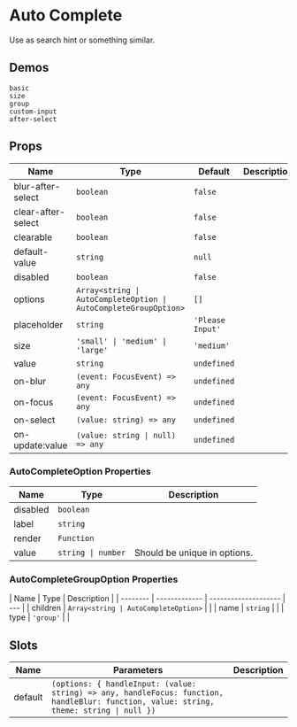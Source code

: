 # Auto Complete

Use as search hint or something similar.

## Demos

```demo
basic
size
group
custom-input
after-select
```

## Props

| Name | Type | Default | Description |
| --- | --- | --- | --- |
| blur-after-select | `boolean` | `false` |  |
| clear-after-select | `boolean` | `false` |  |
| clearable | `boolean` | `false` |  |
| default-value | `string` | `null` |  |
| disabled | `boolean` | `false` |  |
| options | `Array<string \| AutoCompleteOption \| AutoCompleteGroupOption>` | `[]` |  |
| placeholder | `string` | `'Please Input'` |  |
| size | `'small' \| 'medium' \| 'large'` | `'medium'` |  |
| value | `string` | `undefined` |  |
| on-blur | `(event: FocusEvent) => any` | `undefined` |  |
| on-focus | `(event: FocusEvent) => any` | `undefined` |  |
| on-select | `(value: string) => any` | `undefined` |  |
| on-update:value | `(value: string \| null) => any` | `undefined` |  |

### AutoCompleteOption Properties

| Name     | Type               | Description                  |
| -------- | ------------------ | ---------------------------- |
| disabled | `boolean`          |                              |
| label    | `string`           |                              |
| render   | `Function`         |                              |
| value    | `string \| number` | Should be unique in options. |

### AutoCompleteGroupOption Properties

| Name     | Type          | Description          |
| -------- | ------------- | -------------------- | --- |
| children | `Array<string | AutoCompleteOption>` |     |
| name     | `string`      |                      |
| type     | `'group'`     |                      |

## Slots

| Name | Parameters | Description |
| --- | --- | --- |
| default | `(options: { handleInput: (value: string) => any, handleFocus: function, handleBlur: function, value: string, theme: string \| null })` |  |
